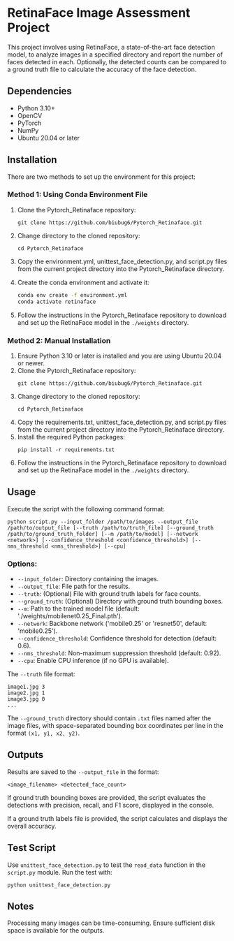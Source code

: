# RetinaFace Image Assessment Project

This project involves using RetinaFace, a state-of-the-art face detection model, to analyze images in a specified directory and report the number of faces detected in each. Optionally, the detected counts can be compared to a ground truth file to calculate the accuracy of the face detection.

## Dependencies

- Python 3.10+
- OpenCV
- PyTorch
- NumPy
- Ubuntu 20.04 or later

## Installation

There are two methods to set up the environment for this project:

### Method 1: Using Conda Environment File

1. Clone the Pytorch_Retinaface repository:
   ```
   git clone https://github.com/biubug6/Pytorch_Retinaface.git
   ```
2. Change directory to the cloned repository:
   ```
   cd Pytorch_Retinaface
   ```
3. Copy the environment.yml, unittest_face_detection.py, and script.py files from the current project directory into the Pytorch_Retinaface directory.
   
4. Create the conda environment and activate it:
   ```bash
   conda env create -f environment.yml
   conda activate retinaface
   ```
5. Follow the instructions in the Pytorch_Retinaface repository to download and set up the RetinaFace model in the `./weights` directory.

### Method 2: Manual Installation

1. Ensure Python 3.10 or later is installed and you are using Ubuntu 20.04 or newer.
2. Clone the Pytorch_Retinaface repository:
   ```
   git clone https://github.com/biubug6/Pytorch_Retinaface.git
   ```
3. Change directory to the cloned repository:
   ```
   cd Pytorch_Retinaface
   ```
4. Copy the requirements.txt, unittest_face_detection.py, and script.py files from the current project directory into the Pytorch_Retinaface directory.
5. Install the required Python packages:
   ```
   pip install -r requirements.txt
   ```
6. Follow the instructions in the Pytorch_Retinaface repository to download and set up the RetinaFace model in the `./weights` directory.

## Usage

Execute the script with the following command format:

```
python script.py --input_folder /path/to/images --output_file /path/to/output_file [--truth /path/to/truth_file] [--ground_truth /path/to/ground_truth_folder] [--m /path/to/model] [--network <network>] [--confidence_threshold <confidence_threshold>] [--nms_threshold <nms_threshold>] [--cpu]
```

### Options:

- `--input_folder`: Directory containing the images.
- `--output_file`: File path for the results.
- `--truth`: (Optional) File with ground truth labels for face counts.
- `--ground_truth`: (Optional) Directory with ground truth bounding boxes.
- `--m`: Path to the trained model file (default: './weights/mobilenet0.25_Final.pth').
- `--network`: Backbone network ('mobile0.25' or 'resnet50', default: 'mobile0.25').
- `--confidence_threshold`: Confidence threshold for detection (default: 0.6).
- `--nms_threshold`: Non-maximum suppression threshold (default: 0.92).
- `--cpu`: Enable CPU inference (if no GPU is available).

The `--truth` file format:

```
image1.jpg 3
image2.jpg 1
image3.jpg 0
...
```

The `--ground_truth` directory should contain `.txt` files named after the image files, with space-separated bounding box coordinates per line in the format `(x1, y1, x2, y2)`.

## Outputs

Results are saved to the `--output_file` in the format:

```
<image_filename> <detected_face_count>
```

If ground truth bounding boxes are provided, the script evaluates the detections with precision, recall, and F1 score, displayed in the console.

If a ground truth labels file is provided, the script calculates and displays the overall accuracy.

## Test Script

Use `unittest_face_detection.py` to test the `read_data` function in the `script.py` module. Run the test with:

```
python unittest_face_detection.py
```

## Notes

Processing many images can be time-consuming. Ensure sufficient disk space is available for the outputs.

